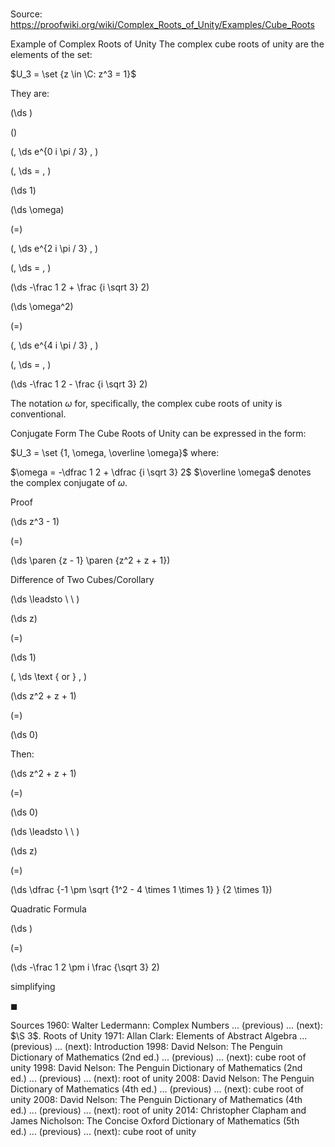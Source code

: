 # 

Source: https://proofwiki.org/wiki/Complex_Roots_of_Unity/Examples/Cube_Roots



Example of Complex Roots of Unity
The complex cube roots of unity are the elements of the set:

$U_3 = \set {z \in \C: z^3 = 1}$

They are:














\(\ds \)

\(\)

\(\, \ds e^{0 i \pi / 3} \, \)

\(\, \ds = \, \)



\(\ds 1\)




















\(\ds \omega\)

\(=\)

\(\, \ds e^{2 i \pi / 3} \, \)

\(\, \ds = \, \)



\(\ds -\frac 1 2 + \frac {i \sqrt 3} 2\)




















\(\ds \omega^2\)

\(=\)

\(\, \ds e^{4 i \pi / 3} \, \)

\(\, \ds = \, \)



\(\ds -\frac 1 2 - \frac {i \sqrt 3} 2\)










The notation $\omega$ for, specifically, the complex cube roots of unity is conventional.


Conjugate Form
The Cube Roots of Unity can be expressed in the form:

$U_3 = \set {1, \omega, \overline \omega}$
where:

$\omega = -\dfrac 1 2 + \dfrac {i \sqrt 3} 2$
$\overline \omega$ denotes the complex conjugate of $\omega$.


Proof













\(\ds z^3 - 1\)

\(=\)







\(\ds \paren {z - 1} \paren {z^2 + z + 1}\)





Difference of Two Cubes/Corollary








\(\ds \leadsto \ \ \)





\(\ds z\)

\(=\)







\(\ds 1\)


















\(\, \ds \text { or } \, \)

\(\ds z^2 + z + 1\)

\(=\)







\(\ds 0\)









Then:














\(\ds z^2 + z + 1\)

\(=\)







\(\ds 0\)














\(\ds \leadsto \ \ \)





\(\ds z\)

\(=\)







\(\ds \dfrac {-1 \pm \sqrt {1^2 - 4 \times 1 \times 1} } {2 \times 1}\)





Quadratic Formula














\(\ds \)

\(=\)







\(\ds -\frac 1 2 \pm i \frac {\sqrt 3} 2\)





simplifying



$\blacksquare$


Sources
1960: Walter Ledermann: Complex Numbers ... (previous) ... (next): $\S 3$. Roots of Unity
1971: Allan Clark: Elements of Abstract Algebra ... (previous) ... (next): Introduction
1998: David Nelson: The Penguin Dictionary of Mathematics (2nd ed.) ... (previous) ... (next): cube root of unity
1998: David Nelson: The Penguin Dictionary of Mathematics (2nd ed.) ... (previous) ... (next): root of unity
2008: David Nelson: The Penguin Dictionary of Mathematics (4th ed.) ... (previous) ... (next): cube root of unity
2008: David Nelson: The Penguin Dictionary of Mathematics (4th ed.) ... (previous) ... (next): root of unity
2014: Christopher Clapham and James Nicholson: The Concise Oxford Dictionary of Mathematics (5th ed.) ... (previous) ... (next): cube root of unity




